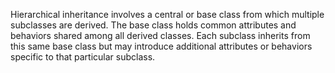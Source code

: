 
Hierarchical inheritance involves a central or base class from which multiple subclasses are derived. The base class holds common attributes and behaviors shared among all derived classes. Each subclass inherits from this same base class but may introduce additional attributes or behaviors specific to that particular subclass.